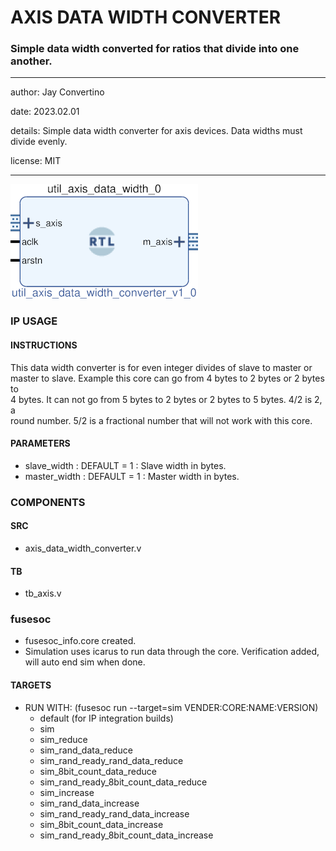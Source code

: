 # AXIS DATA WIDTH CONVERTER
### Simple data width converted for ratios that divide into one another.
---

   author: Jay Convertino   
   
   date: 2023.02.01  
   
   details: Simple data width converter for axis devices. Data widths must divide evenly.  
   
   license: MIT   
   
---

![rtl_img](./rtl.png)

### IP USAGE
#### INSTRUCTIONS

This data width converter is for even integer divides of slave to master or  
master to slave. Example this core can go from 4 bytes to 2 bytes or 2 bytes to   
4 bytes. It can not go from 5 bytes to 2 bytes or 2 bytes to 5 bytes. 4/2 is 2, a   
round number. 5/2 is a fractional number that will not work with this core.  

#### PARAMETERS

* slave_width  : DEFAULT = 1 : Slave width in bytes.
* master_width : DEFAULT = 1 : Master width in bytes.

### COMPONENTS
#### SRC

* axis_data_width_converter.v
  
#### TB

* tb_axis.v
  
### fusesoc

* fusesoc_info.core created.
* Simulation uses icarus to run data through the core. Verification added, will auto end sim when done.

#### TARGETS
* RUN WITH: (fusesoc run --target=sim VENDER:CORE:NAME:VERSION)
  - default (for IP integration builds)
  - sim
  - sim_reduce
  - sim_rand_data_reduce
  - sim_rand_ready_rand_data_reduce
  - sim_8bit_count_data_reduce
  - sim_rand_ready_8bit_count_data_reduce
  - sim_increase
  - sim_rand_data_increase
  - sim_rand_ready_rand_data_increase
  - sim_8bit_count_data_increase
  - sim_rand_ready_8bit_count_data_increase
